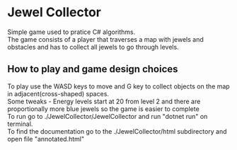 # Jewel Collector 
Simple game used to pratice C# algorithms. <br>
The game consists of a player that traverses a map with jewels and obstacles and has to collect all  jewels to go through levels. <br>

## How to play and game design choices
To play use the WASD keys to move and G key to collect objects on the map in adjacent(cross-shaped) spaces. <br>
Some tweaks - Energy levels start at 20 from level 2 and there are proportionally more blue jewels so the game is easier to complete <br>
To run go to ./JewelCollector/JewelCollector and run "dotnet run" on terminal. <br>
To find the documentation go to the ./JewelCollector/html subdirectory and open file "annotated.html" <br>
